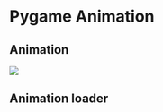 # Pygame Animation

## Animation
![](https://img.plantuml.biz/plantuml/png/XLRVRzem47xFNs7nKbX7gxrE27LhrSUfsjZJL26J76cqn8xiozggvN_VsN68iPs2H43tVRuxV_S3RZHoXLrJPtdDjMRVHDLmhAHWRncZrzk-Wheui2MhAur_xXLlu97jpOSE2BUo4_YxtLGDA8Rc6H0gWVGku2LXHucytYfeWMC2JWB7NEyg1RbDkXY-fPBVyFAH8I_xnEtZ-g84H50Nr_s11l19qebBXbrRmt1V8ctxEyyN8T6aPt1xisdOls3CwgFP12sPadIaaBcJicQLthOrVwr46Rlw8GKmWqv1lDCmWIdGW1E1nywW3ESQbP5oAqYKDDywxDg28yoD28sEOlxgr9xd9YnffoZk8NDjQ7MFMd3WKo8b9Bgaw1GVYn_7iMKoPwVBDBY86QbaIOKkHqPr2tAzP4OW8qvWDd7io2Niv3YmZcshkvtj2XErvVbVkiJOx2vugoJAdDeZCHWzmthdEygDv-XVswRaMjZOQX0bFYq-FYJW9JxpsS9vfqWdx1qSxDCLLgfdhWgsMcdgtXfGYlNQmt_2Fr0Q9l47iZv8KPubf1rvwjaDvNGPRkTyVESQDXwSM5ULg-mfT1nECsF5aJ0o4tk1FCqNASQfipGdckZa48g8uPSpclmqmuroN59_xuVcE_aipYXfz-A9dX_A5TCJaXMKy35JglcukrRUpuPdddsPiK_BDPirNBpE-lNZmN99sCdlsrUdHqYAHo-ACWIXkSxCveYjsTY0g_VbCf0oYGxwPudPlxfwNm-3DucxUPd4XxawInWStT0we_yL_m40)

## Animation loader
